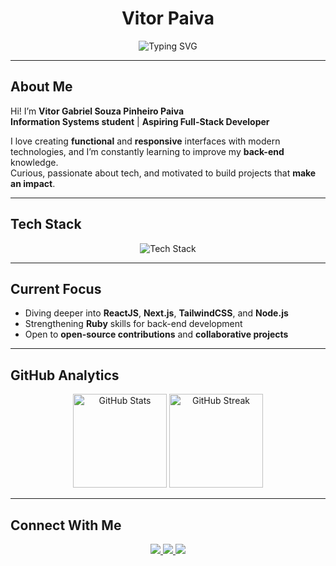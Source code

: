 <h1 align="center"><strong>Vitor Paiva</strong></h1>


<p align="center">
  <img src="https://readme-typing-svg.herokuapp.com?font=Fira+Code&weight=500&size=22&duration=4000&pause=1000&color=179443&center=true&vCenter=true&random=false&width=500&lines=Information+Systems+Student;Full-Stack+Developer+in+Progress;Always+Learning+%26+Building" alt="Typing SVG" />
</p>

---

##  About Me  
Hi! I’m **Vitor Gabriel Souza Pinheiro Paiva**   
 **Information Systems student** |  **Aspiring Full-Stack Developer**  

 I love creating **functional** and **responsive** interfaces with modern technologies, and I’m constantly learning to improve my **back-end** knowledge.  
 Curious, passionate about tech, and motivated to build projects that **make an impact**.  

---

##  Tech Stack  

<p align="center">
  <img src="https://skillicons.dev/icons?i=js,ts,react,next,nodejs,tailwind,cs,dotnet,ruby,figma,ps" alt="Tech Stack" />
</p>

---

##  Current Focus  
-  Diving deeper into **ReactJS**, **Next.js**, **TailwindCSS**, and **Node.js**  
-  Strengthening **Ruby** skills for back-end development  
-  Open to **open-source contributions** and **collaborative projects**  

---

##  GitHub Analytics  

<p align="center">
  <img src="https://github-readme-stats.vercel.app/api?username=vitorpaiv4&show_icons=true&theme=github_dark&title_color=179443&icon_color=179443&border_color=179443" height="150" alt="GitHub Stats" />
  <img src="https://github-readme-streak-stats.herokuapp.com?user=vitorpaiv4&theme=github-dark-blue&hide_border=true&ring=179443&fire=FF901F&currStreakNum=FFF&sideNums=FFF&currStreakLabel=179443&sideLabels=FFF&dates=666" height="150" alt="GitHub Streak" />
</p>

---

##  Connect With Me  

<p align="center">
  <a href="https://www.linkedin.com/in/vitor-paiva-programador/">
    <img src="https://img.shields.io/badge/-LinkedIn-0A66C2?style=for-the-badge&logo=linkedin&logoColor=white" />
  </a>
  <a href="https://github.com/vitorpaiv4">
    <img src="https://img.shields.io/badge/-GitHub-181717?style=for-the-badge&logo=github&logoColor=white" />
  </a>
  <a href="mailto:paivavitorr@outlook.com">
    <img src="https://img.shields.io/badge/-Email-D14836?style=for-the-badge&logo=gmail&logoColor=white" />
  </a>
</p>


